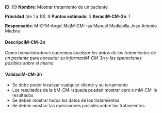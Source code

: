 **ID**: 09
**Nombre**: Mostrar tratamiento de un paciente

**Prioridad** (de 1 a 10): 9
**Puntos estimado**: 3
**IteraciM-CM-3n**: 1

**Responsable**: M-C^M-Angel MejM-CM--as
                Manuel Mediavilla
                Jose Antonio Medina

#### DescripciM-CM-3n

Como *administradores* queremos *localizar los datos de los tratamientos de un paciente* para *consultar su informaciM-CM-3n y las operaciones posibles sobre el
mismo*

#### ValidaciM-CM-3n

* Se debe poder localizar cualquier cliente y su tartamiento
* Los resultados de la bM-CM-:squeda pueden mostrar cero o mM-CM-!s
resultados
* Se deben mostrar todos los datos de los tratamientos
* Se deben mostrar las operaciones posibles sobre los tratamientos

